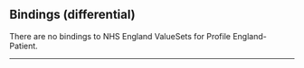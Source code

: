 ## Bindings (differential)

There are no bindings to NHS England ValueSets for Profile England-Patient.

---